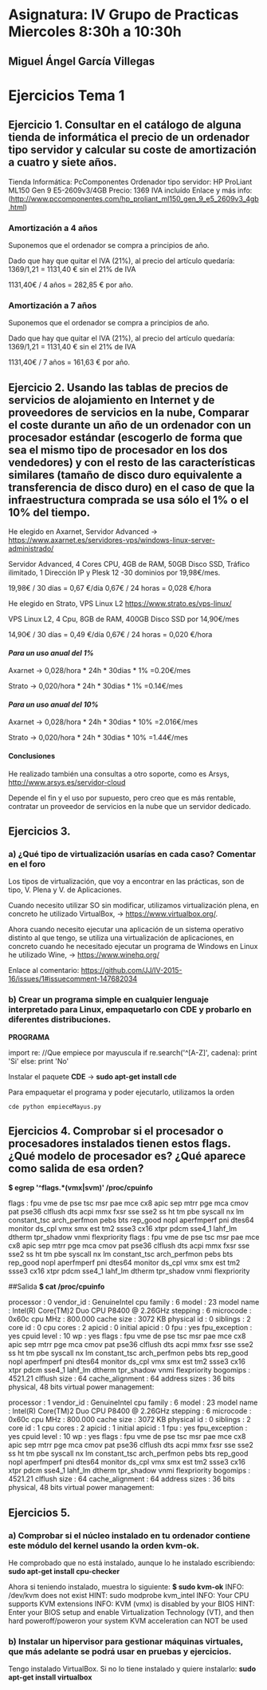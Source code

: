 # Asignatura: IV Grupo de Practicas Miercoles 8:30h a 10:30h
## Miguel Ángel García Villegas 

# Ejercicios Tema 1

## Ejercicio 1. Consultar en el catálogo de alguna tienda de informática el precio de un ordenador tipo servidor y calcular su coste de amortización a cuatro y siete años.

Tienda Informática: PcComponentes
Ordenador tipo servidor: HP ProLiant ML150 Gen 9 E5-2609v3/4GB 
Precio: 1369 IVA incluído
Enlace y más info: (http://www.pccomponentes.com/hp_proliant_ml150_gen_9_e5_2609v3_4gb.html) 

### Amortización a 4 años
Suponemos que el ordenador se compra a principios de año.

Dado que hay que quitar el IVA (21%), al precio del artículo quedaría:
1369/1,21 = 1131,40 € sin el 21% de IVA

1131,40€ / 4 años = 282,85 € por año. 

### Amortización a 7 años
Suponemos que el ordenador se compra a principios de año.

Dado que hay que quitar el IVA (21%), al precio del artículo quedaría:
1369/1,21 = 1131,40 € sin el 21% de IVA

1131,40€ / 7 años = 161,63 € por año. 

## Ejercicio 2. Usando las tablas de precios de servicios de alojamiento en Internet y de proveedores de servicios en la nube, Comparar el coste durante un año de un ordenador con un procesador estándar (escogerlo de forma que sea el mismo tipo de procesador en los dos vendedores) y con el resto de las características similares (tamaño de disco duro equivalente a transferencia de disco duro) en el caso de que la infraestructura comprada se usa sólo el 1% o el 10% del tiempo.

He elegido en Axarnet, Servidor Advanced -> https://www.axarnet.es/servidores-vps/windows-linux-server-administrado/

Servidor Advanced, 4 Cores CPU, 4GB de RAM, 50GB Disco SSD, Tráfico ilimitado, 1 Dirección IP y Plesk 12 -30 dominios por 19,98€/mes.

19,98€ / 30 días = 0,67 €/día
0,67€ / 24 horas = 0,028 €/hora

He elegido en Strato, VPS Linux L2 https://www.strato.es/vps-linux/

VPS Linux L2, 4 Cpu, 8GB de RAM, 400GB Disco SSD por 14,90€/mes

14,90€ / 30 días = 0,49 €/día
0,67€ / 24 horas = 0,020 €/hora

#### *Para un uso anual del 1%*   

Axarnet -> 0,028/hora * 24h * 30dias * 1% =0.20€/mes 

Strato -> 0,020/hora * 24h * 30dias * 1% =0.14€/mes 

#### *Para un uso anual del 10%*   

Axarnet -> 0,028/hora * 24h * 30dias * 10% =2.016€/mes 

Strato -> 0,020/hora * 24h * 30dias * 10% =1.44€/mes 

#### Conclusiones

He realizado también una consultas a otro soporte, como es Arsys, http://www.arsys.es/servidor-cloud

Depende el fin y el uso por supuesto, pero creo que es más rentable, contratar un proveedor de servicios en la nube que un servidor dedicado. 


## Ejercicios 3. 
### a) ¿Qué tipo de virtualización usarías en cada caso? Comentar en el foro

Los tipos de virtualización, que voy a encontrar en las prácticas, son de tipo, V. Plena y V. de Aplicaciones.


Cuando necesito utilizar SO sin modificar, utilizamos virtualización plena, en concreto he utilizado VirtualBox, -> https://www.virtualbox.org/.


Ahora cuando necesito ejecutar una aplicación de un sistema operativo distinto al que tengo, se utiliza una virtualización de aplicaciones, en concreto cuando he necesitado ejecutar un programa de Windows en Linux he utilizado Wine, -> https://www.winehq.org/

Enlace al comentario: https://github.com/JJ/IV-2015-16/issues/1#issuecomment-147682034

### b) Crear un programa simple en cualquier lenguaje interpretado para Linux, empaquetarlo con CDE y probarlo en diferentes distribuciones.

**PROGRAMA**

import re: 
//Que empiece por mayuscula
if re.search('^[A-Z]', cadena):
	print 'Si'
else:
	print 'No'

Instalar el paquete **CDE** -> **sudo apt-get install cde**

Para empaquetar el programa y poder ejecutarlo, utilizamos la orden

    cde python empieceMayus.py

## Ejercicios 4. Comprobar si el procesador o procesadores instalados tienen estos flags. ¿Qué modelo de procesador es? ¿Qué aparece como salida de esa orden?


**$ egrep '^flags.*(vmx|svm)' /proc/cpuinfo**

flags		: fpu vme de pse tsc msr pae mce cx8 apic sep mtrr pge mca cmov pat pse36 clflush dts acpi mmx fxsr sse sse2 ss ht tm pbe syscall nx lm constant_tsc arch_perfmon pebs bts rep_good nopl aperfmperf pni dtes64 monitor ds_cpl vmx smx est tm2 ssse3 cx16 xtpr pdcm sse4_1 lahf_lm dtherm tpr_shadow vnmi flexpriority
flags		: fpu vme de pse tsc msr pae mce cx8 apic sep mtrr pge mca cmov pat pse36 clflush dts acpi mmx fxsr sse sse2 ss ht tm pbe syscall nx lm constant_tsc arch_perfmon pebs bts rep_good nopl aperfmperf pni dtes64 monitor ds_cpl vmx smx est tm2 ssse3 cx16 xtpr pdcm sse4_1 lahf_lm dtherm tpr_shadow vnmi flexpriority

##Salida 
**$ cat /proc/cpuinfo**

processor	: 0
vendor_id	: GenuineIntel
cpu family	: 6
model		: 23
model name	: Intel(R) Core(TM)2 Duo CPU     P8400  @ 2.26GHz
stepping	: 6
microcode	: 0x60c
cpu MHz		: 800.000
cache size	: 3072 KB
physical id	: 0
siblings	: 2
core id		: 0
cpu cores	: 2
apicid		: 0
initial apicid	: 0
fpu		: yes
fpu_exception	: yes
cpuid level	: 10
wp		: yes
flags		: fpu vme de pse tsc msr pae mce cx8 apic sep mtrr pge mca cmov pat pse36 clflush dts acpi mmx fxsr sse sse2 ss ht tm pbe syscall nx lm constant_tsc arch_perfmon pebs bts rep_good nopl aperfmperf pni dtes64 monitor ds_cpl vmx smx est tm2 ssse3 cx16 xtpr pdcm sse4_1 lahf_lm dtherm tpr_shadow vnmi flexpriority
bogomips	: 4521.21
clflush size	: 64
cache_alignment	: 64
address sizes	: 36 bits physical, 48 bits virtual
power management:

processor	: 1
vendor_id	: GenuineIntel
cpu family	: 6
model		: 23
model name	: Intel(R) Core(TM)2 Duo CPU     P8400  @ 2.26GHz
stepping	: 6
microcode	: 0x60c
cpu MHz		: 800.000
cache size	: 3072 KB
physical id	: 0
siblings	: 2
core id		: 1
cpu cores	: 2
apicid		: 1
initial apicid	: 1
fpu		: yes
fpu_exception	: yes
cpuid level	: 10
wp		: yes
flags		: fpu vme de pse tsc msr pae mce cx8 apic sep mtrr pge mca cmov pat pse36 clflush dts acpi mmx fxsr sse sse2 ss ht tm pbe syscall nx lm constant_tsc arch_perfmon pebs bts rep_good nopl aperfmperf pni dtes64 monitor ds_cpl vmx smx est tm2 ssse3 cx16 xtpr pdcm sse4_1 lahf_lm dtherm tpr_shadow vnmi flexpriority
bogomips	: 4521.21
clflush size	: 64
cache_alignment	: 64
address sizes	: 36 bits physical, 48 bits virtual
power management:


## Ejercicios 5. 
### a) Comprobar si el núcleo instalado en tu ordenador contiene este módulo del kernel usando la orden kvm-ok.

He comprobado que no está instalado, aunque lo he instalado escribiendo:
**sudo apt-get install cpu-checker**

Ahora si teniendo instalado, muestra lo siguiente:
**$ sudo kvm-ok**
INFO: /dev/kvm does not exist
HINT:   sudo modprobe kvm_intel
INFO: Your CPU supports KVM extensions
INFO: KVM (vmx) is disabled by your BIOS
HINT: Enter your BIOS setup and enable Virtualization Technology (VT),
      and then hard poweroff/poweron your system
KVM acceleration can NOT be used


### b) Instalar un hipervisor para gestionar máquinas virtuales, que más adelante se podrá usar en pruebas y ejercicios.

Tengo instalado VirtualBox.
Si no lo tiene instalado y quiere instalarlo: **sudo apt-get install virtualbox**


